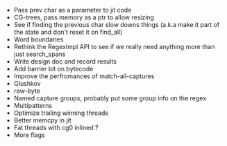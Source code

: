 - Pass prev char as a parameter to jit code
- CG-trees, pass memory as a ptr to allow resizing
- See if finding the previous char slow downs things (a.k.a make it part of the state and don't reset it on find_all)
- Word boundaries
- Rethink the RegexImpl API to see if we really need anything more than just search_spans
- Write design doc and record results
- Add barrier bit on bytecode
- Improve the perfromances of match-all-captures
- Glushkov
- raw-byte
- Named capture groups, probably put some group info on the regex
- Multipatterns
- Optimize trailing winning threads
- Better memcpy in jit
- Fat threads with cg0 inlined ?
- More flags
